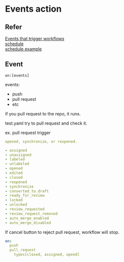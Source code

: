 # Events action

## Refer

[Events that trigger workflows](https://docs.github.com/ja/actions/using-workflows/events-that-trigger-workflows "Events that trigger workflows")  
[schedule](https://crontab.guru/)  
[schedule example](https://crontab.guru/examples.html)

## Event

`on:[events]`

events:

- push
- pull request
- etc

if you pull request to the repo, it runs.

test.yaml try to pull request and check it.

ex. pull request trigger

``` yaml
opened, synchronize, or reopened.

- assigned
- unassigned
- labeled
- unlabeled
- opened
- edited
- closed
- reopened
- synchronize
- converted_to_draft
- ready_for_review
- locked
- unlocked
- review_requested
- review_request_removed
- auto_merge_enabled
- auto_merge_disabled
```

If cancel button to reject pull request, workflow will stop.

``` yaml
on: 
  push
  pull_request
    types[closed, assigned, opend]
```
